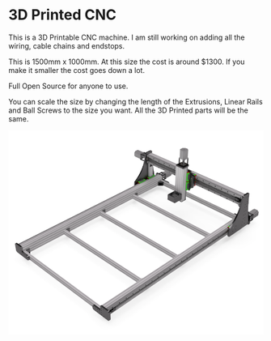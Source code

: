 # 3D Printed CNC
This is a 3D Printable CNC machine. I am still working on adding all the wiring, cable chains and endstops.

This is 1500mm x 1000mm. At this size the cost is around $1300. If you make it smaller the cost goes down a lot.

Full Open Source for anyone to use.

You can scale the size by changing the length of the Extrusions, Linear Rails and Ball Screws to the size you want. All the 3D Printed parts will be the same.

![image](./Images/CNCBuild.png)
